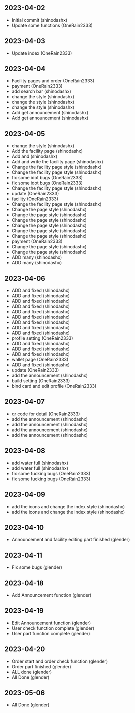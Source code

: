 
## 2023-04-02
 * Initial commit (shinodashx)
 * Update some functions (OneRain2333)

## 2023-04-03
 * Update index (OneRain2333)

## 2023-04-04
 * Facility pages and order (OneRain2333)
 * payment (OneRain2333)
 * add search bar (shinodashx)
 * change the style (shinodashx)
 * change the style (shinodashx)
 * change the style (shinodashx)
 * Add get announcement (shinodashx)
 * Add get announcement (shinodashx)

## 2023-04-05
 * change the style (shinodashx)
 * Add the facility page (shinodashx)
 * Add and (shinodashx)
 * Add and write the facility page (shinodashx)
 * Change the facility page style (shinodashx)
 * Change the facility page style (shinodashx)
 * fix some idot bugs (OneRain2333)
 * fix some idot bugs (OneRain2333)
 * Change the facility page style (shinodashx)
 * update (OneRain2333)
 * facility (OneRain2333)
 * Change the facility page style (shinodashx)
 * Change the page style (shinodashx)
 * Change the page style (shinodashx)
 * Change the page style (shinodashx)
 * Change the page style (shinodashx)
 * Change the page style (shinodashx)
 * Change the page style (shinodashx)
 * payment (OneRain2333)
 * Change the page style (shinodashx)
 * Change the page style (shinodashx)
 * ADD many (shinodashx)
 * ADD many (shinodashx)

## 2023-04-06
 * ADD and fixed (shinodashx)
 * ADD and fixed (shinodashx)
 * ADD and fixed (shinodashx)
 * ADD and fixed (shinodashx)
 * ADD and fixed (shinodashx)
 * ADD and fixed (shinodashx)
 * ADD and fixed (shinodashx)
 * ADD and fixed (shinodashx)
 * ADD and fixed (shinodashx)
 * profile setting (OneRain2333)
 * ADD and fixed (shinodashx)
 * ADD and fixed (shinodashx)
 * ADD and fixed (shinodashx)
 * wallet page (OneRain2333)
 * ADD and fixed (shinodashx)
 * update (OneRain2333)
 * add the announcement (shinodashx)
 * build setting (OneRain2333)
 * bind card and edit profile (OneRain2333)

## 2023-04-07
 * qr code for detail (OneRain2333)
 * add the announcement (shinodashx)
 * add the announcement (shinodashx)
 * add the announcement (shinodashx)
 * add the announcement (shinodashx)

## 2023-04-08
 * add water full (shinodashx)
 * add water full (shinodashx)
 * fix some fucking bugs (OneRain2333)
 * fix some fucking bugs (OneRain2333)

## 2023-04-09
 * add the  icons and change the index style (shinodashx)
 * add the  icons and change the index style (shinodashx)

## 2023-04-10
 * Announcement and facility editing part finished (glender)

## 2023-04-11
 * Fix some bugs (glender)

## 2023-04-18
 * Add Announcement function (glender)

## 2023-04-19
 * Edit Announcement function (glender)
 * User check function complete (glender)
 * User part function complete (glender)

## 2023-04-20
 * Order start and order check function (glender)
 * Order part finished (glender)
 * ALL done (glender)
 * All Done (glender)

## 2023-05-06
 * All Done (glender)
